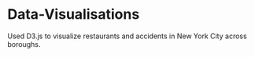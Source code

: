# Data-Visualisations
Used D3.js to visualize restaurants and accidents in New York City across boroughs.
